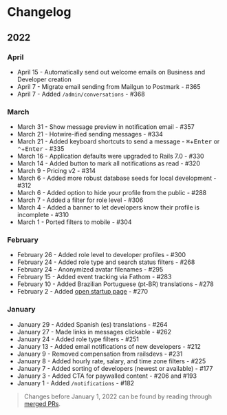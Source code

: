 # Changelog

## 2022

### April

- April 15 - Automatically send out welcome emails on Business and Developer creation
- April 7 - Migrate email sending from Mailgun to Postmark - #365
- April 7 - Added `/admin/conversations` - #368

### March

- March 31 - Show message preview in notification email - #357
- March 21 - Hotwire-ified sending messages - #334
- March 21 - Added keyboard shortcuts to send a message - <kbd>⌘</kbd>+<kbd>Enter</kbd> or <kbd>⌃</kbd>+<kbd>Enter</kbd> - #335
- March 16 - Application defaults were upgraded to Rails 7.0 - #330
- March 14 - Added button to mark all notifications as read - #320
- March 9 - Pricing v2 - #314
- March 6 - Added more robust database seeds for local development - #312
- March 6 - Added option to hide your profile from the public - #288
- March 7 - Added a filter for role level - #306
- March 4 - Added a banner to let developers know their profile is incomplete - #310
- March 1 - Ported filters to mobile - #304

### February

- February 26 - Added role level to developer profiles - #300
- February 24 - Added role type and search status filters - #268
- February 24 - Anonymized avatar filenames - #295
- February 15 - Added event tracking via Fathom - #283
- February 10 - Added Brazilian Portuguese (pt-BR) translations - #278
- February 2 - Added [open startup page](https://railsdevs.com/open) - #270

### January

- January 29 - Added Spanish (es) translations - #264
- January 27 - Made links in messages clickable - #262
- January 24 - Added role type filters - #251
- January 13 - Added email notifications of new developers - #212
- January 9 - Removed compensation from railsdevs - #231
- January 8 - Added hourly rate, salary, and time zone filters - #225
- January 7 - Added sorting of developers (newest or available) - #177
- January 3 - Added CTA for paywalled content - #206 and #193
- January 1 - Added `/notifications` - #182

> Changes before January 1, 2022 can be found by reading through [merged PRs](https://github.com/joemasilotti/railsdevs.com/pulls?q=is%3Apr+is%3Amerged).
